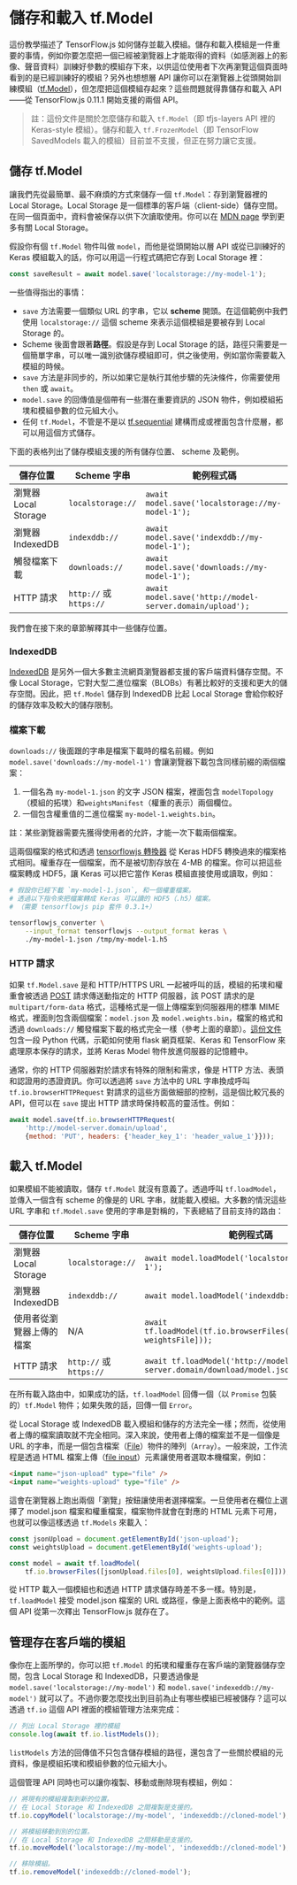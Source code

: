 # 儲存和載入 tf.Model

這份教學描述了 TensorFlow.js 如何儲存並載入模組。儲存和載入模組是一件重要的事情，例如你要怎麼把一個已經被瀏覽器上才能取得的資料（如感測器上的影像、聲音資料）訓練好參數的模組存下來，以供這位使用者下次再瀏覽這個頁面時看到的是已經訓練好的模組？另外也想想層 API 讓你可以在瀏覽器上從頭開始訓練模組（[tf.Model](https://js.tensorflow.org/api/latest/#class:Model)），但怎麼把這個模組存起來？這些問題就得靠儲存和載入 API——從 TensorFlow.js 0.11.1 開始支援的兩個 API。

> 註：這份文件是關於怎麼儲存和載入 `tf.Model`（即 tfjs-layers API 裡的 Keras-style 模組）。儲存和載入 `tf.FrozenModel`（即 TensorFlow SavedModels 載入的模組）目前並不支援，但正在努力讓它支援。

## 儲存 tf.Model

讓我們先從最簡單、最不麻煩的方式來儲存一個 `tf.Model`：存到瀏覽器裡的 Local Storage。Local Storage 是一個標準的客戶端（client-side）儲存空間。在同一個頁面中，資料會被保存以供下次讀取使用。你可以在 [MDN page](https://developer.mozilla.org/en-US/docs/Web/API/Window/localStorage) 學到更多有關 Local Storage。

假設你有個 `tf.Model` 物件叫做 `model`，而他是從頭開始以層 API 或從已訓練好的 Keras 模組載入的話，你可以用這一行程式碼把它存到 Local Storage 裡：

```javascript
const saveResult = await model.save('localstorage://my-model-1');
```

一些值得指出的事情：

- `save` 方法需要一個類似 URL 的字串，它以 **scheme** 開頭。在這個範例中我們使用 `localstorage://` 這個 scheme 來表示這個模組是要被存到 Local Storage 的。
- Scheme 後面會跟著**路徑**。假設是存到 Local Storage 的話，路徑只需要是一個簡單字串，可以唯一識別欲儲存模組即可，供之後使用，例如當你需要載入模組的時候。
- `save` 方法是非同步的，所以如果它是執行其他步驟的先決條件，你需要使用 `then` 或 `await`。
- `model.save` 的回傳值是個帶有一些潛在重要資訊的 JSON 物件，例如模組拓墣和模組參數的位元組大小。
- 任何 `tf.Model`，不管是不是以 [tf.sequential](https://js.tensorflow.org/api/latest/#sequential) 建構而成或裡面包含什麼層，都可以用這個方式儲存。

下面的表格列出了儲存模組支援的所有儲存位置、 scheme 及範例。

儲存位置 | Scheme 字串 | 範例程式碼
-----|------|-----
瀏覽器 Local Storage | `localstorage://` | `await model.save('localstorage://my-model-1');`
瀏覽器 IndexedDB | `indexddb://` | `await model.save('indexddb://my-model-1');`
觸發檔案下載 | `downloads://` | `await model.save('downloads://my-model-1');`
HTTP 請求 | `http://` 或 `https://` | `await model.save('http://model-server.domain/upload');`

我們會在接下來的章節解釋其中一些儲存位置。

### IndexedDB

[IndexedDB](https://developer.mozilla.org/en-US/docs/Web/API/IndexedDB_API) 是另外一個大多數主流網頁瀏覽器都支援的客戶端資料儲存空間。不像 Local Storage，它對大型二進位檔案（BLOBs）有著比較好的支援和更大的儲存空間。因此，把 `tf.Model` 儲存到 IndexedDB 比起 Local Storage 會給你較好的儲存效率及較大的儲存限制。

### 檔案下載

`downloads://` 後面跟的字串是檔案下載時的檔名前綴。例如 `model.save('downloads://my-model-1')` 會讓瀏覽器下載包含同樣前綴的兩個檔案：

1. 一個名為 `my-model-1.json` 的文字 JSON 檔案，裡面包含 `modelTopology`（模組的拓墣）和`weightsManifest`（權重的表示）兩個欄位。
2. 一個包含權重值的二進位檔案 `my-model-1.weights.bin`。

註：某些瀏覽器需要先獲得使用者的允許，才能一次下載兩個檔案。

這兩個檔案的格式和透過 [tensorflowjs 轉換器](https://pypi.org/project/tensorflowjs/) 從 Keras HDF5 轉換過來的檔案格式相同。權重存在一個檔案，而不是被切割存放在 4-MB 的檔案。你可以把這些檔案轉成 HDF5，讓 Keras 可以把它當作 Keras 模組直接使用或讀取，例如：

```Bash
# 假設你已經下載 `my-model-1.json`, 和一個權重檔案。
# 透過以下指令來把檔案轉成 Keras 可以讀的 HDF5（.h5）檔案。
# （需要 tensorflowjs pip 套件 0.3.1+）

tensorflowjs_converter \
    --input_format tensorflowjs --output_format keras \
    ./my-model-1.json /tmp/my-model-1.h5
```

### HTTP 請求

如果 `tf.Model.save` 是和 HTTP/HTTPS URL 一起被呼叫的話，模組的拓墣和權重會被透過 [POST](https://developer.mozilla.org/en-US/docs/Web/HTTP/Methods/POST) 請求傳送動指定的 HTTP 伺服器，該 POST 請求的是 `multipart/form-data` 格式，這種格式是一個上傳檔案到伺服器用的標準 MIME 格式，裡面則包含兩個檔案：`model.json` 及 `model.weights.bin`，檔案的格式和透過 `downloads://` 觸發檔案下載的格式完全一樣（參考上面的章節）。[這份文件](https://js.tensorflow.org/api/latest/#tf.io.browserHTTPRequest)包含一段 Python 代碼，示範如何使用 flask 網頁框架、Keras 和 TensorFlow 來處理原本保存的請求，並將 Keras Model 物件放進伺服器的記憶體中。

通常，你的 HTTP 伺服器對於請求有特殊的限制和需求，像是 HTTP 方法、表頭和認證用的憑證資訊。你可以透過將 `save` 方法中的 URL 字串換成呼叫 `tf.io.browserHTTPRequest` 對請求的這些方面做細部的控制，這是個比較冗長的 API，但可以在 `save` 提出 HTTP 請求時保持較高的靈活性。例如：

```javascript
await model.save(tf.io.browserHTTPRequest(
    'http://model-server.domain/upload',
    {method: 'PUT', headers: {'header_key_1': 'header_value_1'}}));
```

## 載入 tf.Model

如果模組不能被讀取，儲存 `tf.Model` 就沒有意義了。透過呼叫 `tf.loadModel`，並傳入一個含有 scheme 的像是的 URL 字串，就能載入模組。大多數的情況這些 URL 字串和 `tf.Model.save` 使用的字串是對稱的，下表總結了目前支持的路由：

儲存位置 | Scheme 字串 | 範例程式碼
-----|------|-----
瀏覽器 Local Storage | `localstorage://` | `await model.loadModel('localstorage://my-model-1');` 
瀏覽器 IndexedDB | `indexddb://` | `await model.loadModel('indexddb://my-model-1');` 
使用者從瀏覽器上傳的檔案 | N/A | `await tf.loadModel(tf.io.browserFiles([modelJSONFile, weightsFile]));` 
HTTP 請求 | `http://` 或 `https://` | `await tf.loadModel('http://model-server.domain/download/model.json');` 

在所有載入路由中，如果成功的話，`tf.loadModel` 回傳一個（以 `Promise` 包裝的）`tf.Model` 物件；如果失敗的話，回傳一個 `Error`。

從 Local Storage 或 IndexedDB 載入模組和儲存的方法完全一樣；然而，從使用者上傳的檔案讀取就不完全相同。深入來說，使用者上傳的檔案並不是一個像是 URL 的字串，而是一個包含檔案（[File](https://developer.mozilla.org/en-US/docs/Web/API/File)）物件的陣列（`Array`）。一般來說，工作流程是透過 HTML 檔案上傳（[file input](https://developer.mozilla.org/en-US/docs/Web/HTML/Element/input/file)）元素讓使用者選取本機檔案，例如：

```html
<input name="json-upload" type="file" />
<input name="weights-upload" type="file" />
```

這會在瀏覽器上跑出兩個「瀏覽」按鈕讓使用者選擇檔案。一旦使用者在欄位上選擇了 model.json 檔案和權重檔案，檔案物件就會在對應的 HTML 元素下可用，也就可以像這樣透過 `tf.Models` 來載入：

```javascript
const jsonUpload = document.getElementById('json-upload');
const weightsUpload = document.getElementById('weights-upload');

const model = await tf.loadModel(
    tf.io.browserFiles([jsonUpload.files[0], weightsUpload.files[0]]));
```

從 HTTP 載入一個模組也和透過 HTTP 請求儲存時差不多一樣。特別是，`tf.loadModel` 接受 model.json 檔案的 URL 或路徑，像是上面表格中的範例。這個 API 從第一次釋出 TensorFlow.js 就存在了。

## 管理存在客戶端的模組

像你在上面所學的，你可以把 `tf.Model` 的拓墣和權重存在客戶端的瀏覽器儲存空間，包含 Local Storage 和 IndexedDB，只要透過像是 `model.save('localstorage://my-model')` 和 `model.save('indexeddb://my-model')` 就可以了。不過你要怎麼找出到目前為止有哪些模組已經被儲存？這可以透過 `tf.io` 這個 API 裡面的模組管理方法來完成：

```javascript
// 列出 Local Storage 裡的模組
console.log(await tf.io.listModels());
```

`listModels` 方法的回傳值不只包含儲存模組的路徑，還包含了一些關於模組的元資料，像是模組拓墣和模組參數的位元組大小。

這個管理 API 同時也可以讓你複製、移動或刪除現有模組，例如：

```javascript
// 將現有的模組複製到新的位置。
// 在 Local Storage 和 IndexedDB 之間複製是支援的。
tf.io.copyModel('localstorage://my-model', 'indexeddb://cloned-model');

// 將模組移動到別的位置。
// 在 Local Storage 和 IndexedDB 之間移動是支援的。
tf.io.moveModel('localstorage://my-model', 'indexeddb://cloned-model');

// 移除模組。
tf.io.removeModel('indexeddb://cloned-model');
```